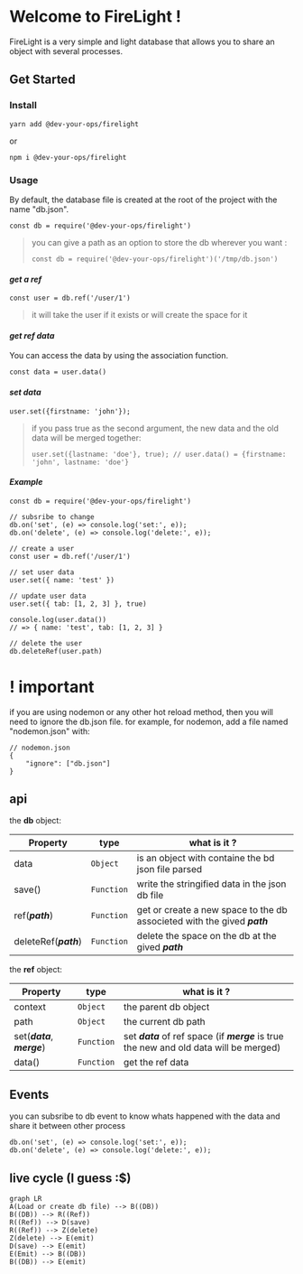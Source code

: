 # Welcome to FireLight !

FireLight is a very simple and light database that allows you to share an object with several processes.

## Get Started

### Install

`yarn add @dev-your-ops/firelight`

or

`npm i @dev-your-ops/firelight`

### Usage

By default, the database file is created at the root of the project with the name "db.json".

`const db = require('@dev-your-ops/firelight')`

> you can give a path as an option to store the db wherever you want :
>
> `const db = require('@dev-your-ops/firelight')('/tmp/db.json')`

#### _get a ref_

`const user = db.ref('/user/1')`

> it will take the user if it exists or will create the space for it

#### _get ref data_

You can access the data by using the association function.

`const data = user.data()`

#### _set data_

`user.set({firstname: 'john'});`

> if you pass true as the second argument, the new data and the old data will be merged together:
>
> `user.set({lastname: 'doe'}, true); // user.data() = {firstname: 'john', lastname: 'doe'}`

#### _Example_

    const db = require('@dev-your-ops/firelight')

    // subsribe to change
    db.on('set', (e) => console.log('set:', e));
    db.on('delete', (e) => console.log('delete:', e));

    // create a user
    const user = db.ref('/user/1')

    // set user data
    user.set({ name: 'test' })

    // update user data
    user.set({ tab: [1, 2, 3] }, true)

    console.log(user.data())
    // => { name: 'test', tab: [1, 2, 3] }

    // delete the user
    db.deleteRef(user.path)

# ! important

if you are using nodemon or any other hot reload method, then you will need to ignore the db.json file.
for example, for nodemon, add a file named "nodemon.json" with:

    // nodemon.json
    {
    	"ignore": ["db.json"]
    }

## api

the **db** object:

| Property              | type       | what is it ?                                                             |
| --------------------- | ---------- | ------------------------------------------------------------------------ |
| data                  | `Object`   | is an object with containe the bd json file parsed                       |
| save()                | `Function` | write the stringified data in the json db file                           |
| ref(**_path_**)       | `Function` | get or create a new space to the db associeted with the gived **_path_** |
| deleteRef(**_path_**) | `Function` | delete the space on the db at the gived **_path_**                       |

the **ref** object:

| Property                     | type       | what is it ?                                                                             |
| ---------------------------- | ---------- | ---------------------------------------------------------------------------------------- |
| context                      | `Object`   | the parent db object                                                                     |
| path                         | `Object`   | the current db path                                                                      |
| set(**_data_**, **_merge_**) | `Function` | set **_data_** of ref space (if **_merge_** is true the new and old data will be merged) |
| data()                       | `Function` | get the ref data                                                                         |

## Events

you can subsribe to db event to know whats happened with the data and share it between other process

    db.on('set', (e) => console.log('set:', e));
    db.on('delete', (e) => console.log('delete:', e));

## live cycle (I guess :$)

```mermaid
graph LR
A(Load or create db file) --> B((DB))
B((DB)) --> R((Ref))
R((Ref)) --> D(save)
R((Ref)) --> Z(delete)
Z(delete) --> E(emit)
D(save) --> E(emit)
E(Emit) --> B((DB))
B((DB)) --> E(emit)
```
